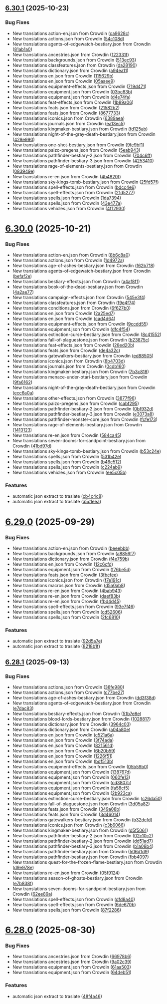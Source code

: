 ## [6.30.1](https://github.com/allnnde/pf2e-esp-translation/compare/v6.30.0...v6.30.1) (2025-10-23)


### Bug Fixes

* New translations action-en.json from Crowdin ([ca9628c](https://github.com/allnnde/pf2e-esp-translation/commit/ca9628cd4470dbe6ccf0adb2429866b5626ae8f2))
* New translations actions.json from Crowdin ([54c108d](https://github.com/allnnde/pf2e-esp-translation/commit/54c108d53fec4575f0a850bc26d7659edf42e0b0))
* New translations agents-of-edgewatch-bestiary.json from Crowdin ([81ab1a0](https://github.com/allnnde/pf2e-esp-translation/commit/81ab1a0344cb0c248ec2bc559712ff8eeda4fdee))
* New translations ancestries.json from Crowdin ([122331f](https://github.com/allnnde/pf2e-esp-translation/commit/122331fcad7da3f628bc9a5e228c9fa1fa06a9ca))
* New translations backgrounds.json from Crowdin ([513ec93](https://github.com/allnnde/pf2e-esp-translation/commit/513ec9332f6fee8621a1fedf94eb5ba912dec628))
* New translations classfeatures.json from Crowdin ([da28190](https://github.com/allnnde/pf2e-esp-translation/commit/da2819086d4ff0674e01df6bea05be71814a0534))
* New translations dictionary.json from Crowdin ([a94ea11](https://github.com/allnnde/pf2e-esp-translation/commit/a94ea11f488fee7a533e6179c1446e37feb99d93))
* New translations en.json from Crowdin ([115629b](https://github.com/allnnde/pf2e-esp-translation/commit/115629b865292901630aaac4dc86ff2a910351e5))
* New translations en.json from Crowdin ([05aaee9](https://github.com/allnnde/pf2e-esp-translation/commit/05aaee9823db1c835d86e5c707a4b3a2602688a0))
* New translations equipment-effects.json from Crowdin ([719d471](https://github.com/allnnde/pf2e-esp-translation/commit/719d471fcdf33875062168aac3bfa915d8d0a108))
* New translations equipment.json from Crowdin ([03bc83b](https://github.com/allnnde/pf2e-esp-translation/commit/03bc83b0623cfa12f1c57544e1f1662328d6335e))
* New translations equipment.json from Crowdin ([d4e74fa](https://github.com/allnnde/pf2e-esp-translation/commit/d4e74fad6fe49499980546269a495b64700481ae))
* New translations feat-effects.json from Crowdin ([1b89a06](https://github.com/allnnde/pf2e-esp-translation/commit/1b89a064293fe3f92a152d47a3aa7bcaf42fbae7))
* New translations feats.json from Crowdin ([21582b2](https://github.com/allnnde/pf2e-esp-translation/commit/21582b25ee2a807d22e7fccdab028272090f09b7))
* New translations feats.json from Crowdin ([8677733](https://github.com/allnnde/pf2e-esp-translation/commit/8677733674a90704eb9d6b081b1b122651d500ff))
* New translations iconics.json from Crowdin ([6389aea](https://github.com/allnnde/pf2e-esp-translation/commit/6389aea3f337cbdabefd18a73d6b86f8b197e59e))
* New translations journals.json from Crowdin ([ea13ec5](https://github.com/allnnde/pf2e-esp-translation/commit/ea13ec5dca65fadb760da69d54716823016be77f))
* New translations kingmaker-bestiary.json from Crowdin ([fd125ab](https://github.com/allnnde/pf2e-esp-translation/commit/fd125ab3e8660db81fa39ebcdff1097c56a9d144))
* New translations night-of-the-gray-death-bestiary.json from Crowdin ([428e990](https://github.com/allnnde/pf2e-esp-translation/commit/428e99009956b40782619badefc105c065403c60))
* New translations one-shot-bestiary.json from Crowdin ([9fe9bf1](https://github.com/allnnde/pf2e-esp-translation/commit/9fe9bf1e5a7c455eb806cf4a5b895f5d5d2355e2))
* New translations paizo-pregens.json from Crowdin ([5eab943](https://github.com/allnnde/pf2e-esp-translation/commit/5eab9435695344602faf0f29a11404895dc51494))
* New translations pathfinder-bestiary-2.json from Crowdin ([704c6ff](https://github.com/allnnde/pf2e-esp-translation/commit/704c6ff8dedc9d2426119cf45f6070c9daaffa80))
* New translations pathfinder-bestiary-3.json from Crowdin ([4253410](https://github.com/allnnde/pf2e-esp-translation/commit/425341014c8a1057693e731c0cee075efc3d51ef))
* New translations rage-of-elements-bestiary.json from Crowdin ([083949e](https://github.com/allnnde/pf2e-esp-translation/commit/083949eff237d69a8c92b88af2955193372e3f95))
* New translations re-en.json from Crowdin ([4b4820f](https://github.com/allnnde/pf2e-esp-translation/commit/4b4820f4e530076e8b82a615708351300d62bb74))
* New translations sky-kings-tomb-bestiary.json from Crowdin ([25fd57f](https://github.com/allnnde/pf2e-esp-translation/commit/25fd57f93679c7c9329549c46216c94d236da46d))
* New translations spell-effects.json from Crowdin ([bdcc4e6](https://github.com/allnnde/pf2e-esp-translation/commit/bdcc4e60a828be73e05b87b3cfd99abcfec3dbc1))
* New translations spell-effects.json from Crowdin ([21d5277](https://github.com/allnnde/pf2e-esp-translation/commit/21d5277abdf6991d0a90bd1eeb729e7fbdf80d52))
* New translations spells.json from Crowdin ([1da7394](https://github.com/allnnde/pf2e-esp-translation/commit/1da7394604caed5fc66465cae3dd80eacffec197))
* New translations spells.json from Crowdin ([43e477a](https://github.com/allnnde/pf2e-esp-translation/commit/43e477a52aad37a56ad2619f1bebd11b02403086))
* New translations vehicles.json from Crowdin ([4f12930](https://github.com/allnnde/pf2e-esp-translation/commit/4f12930408b122dd51d83026c4488eeb49993638))



# [6.30.0](https://github.com/allnnde/pf2e-esp-translation/compare/v6.29.0...v6.30.0) (2025-10-21)


### Bug Fixes

* New translations action-en.json from Crowdin ([8b6c8a0](https://github.com/allnnde/pf2e-esp-translation/commit/8b6c8a07e32208f861e3899d9e2806c4e329ae9d))
* New translations actions.json from Crowdin ([1d4972a](https://github.com/allnnde/pf2e-esp-translation/commit/1d4972aa987880f59768d7aacd4c9e24506e3ac8))
* New translations age-of-ashes-bestiary.json from Crowdin ([f62b718](https://github.com/allnnde/pf2e-esp-translation/commit/f62b718d92747196b356d5d72dba8e3b9275b7ac))
* New translations agents-of-edgewatch-bestiary.json from Crowdin ([befaf2e](https://github.com/allnnde/pf2e-esp-translation/commit/befaf2e062a9b3ec3fa3c05b8196d9bdacd93b25))
* New translations bestiary-effects.json from Crowdin ([a4af8f1](https://github.com/allnnde/pf2e-esp-translation/commit/a4af8f1529f723e97b42ff3c6df124d38c01ba68))
* New translations book-of-the-dead-bestiary.json from Crowdin ([4a2ae77](https://github.com/allnnde/pf2e-esp-translation/commit/4a2ae773ee7737c231b0c6840a7b3f5a5eba1b9b))
* New translations campaign-effects.json from Crowdin ([545e3f4](https://github.com/allnnde/pf2e-esp-translation/commit/545e3f4ec32cc76aa9198ca9b837ddad07de18d1))
* New translations classfeatures.json from Crowdin ([f9e4f74](https://github.com/allnnde/pf2e-esp-translation/commit/f9e4f746af0baccafd166db2609f6bd92038072a))
* New translations conditions.json from Crowdin ([6f627b0](https://github.com/allnnde/pf2e-esp-translation/commit/6f627b06ad2cefe77d4e0966b5b27930f89703b7))
* New translations en.json from Crowdin ([2a25ed7](https://github.com/allnnde/pf2e-esp-translation/commit/2a25ed72e155feed40865cc0a9903cac8c48e2de))
* New translations en.json from Crowdin ([cad4d64](https://github.com/allnnde/pf2e-esp-translation/commit/cad4d64a73cb7a6c49ebc698a797cc86e5a94c46))
* New translations equipment-effects.json from Crowdin ([9ccdd55](https://github.com/allnnde/pf2e-esp-translation/commit/9ccdd554b5eb3b7f0d6b618d94c84bdcd15054bf))
* New translations equipment.json from Crowdin ([dfc4f54](https://github.com/allnnde/pf2e-esp-translation/commit/dfc4f5484cd784d69135acf0e84a34a419736b1e))
* New translations extinction-curse-bestiary.json from Crowdin ([8c41552](https://github.com/allnnde/pf2e-esp-translation/commit/8c41552c5f6e76c4fc7084b0b12b048b3f11b003))
* New translations fall-of-plaguestone.json from Crowdin ([b23875c](https://github.com/allnnde/pf2e-esp-translation/commit/b23875c03ae94803b21440aedfaac7900615aba8))
* New translations feat-effects.json from Crowdin ([28ed20b](https://github.com/allnnde/pf2e-esp-translation/commit/28ed20b9bc5198a2d45ae96666982c0c5be4623b))
* New translations feats.json from Crowdin ([de4a32c](https://github.com/allnnde/pf2e-esp-translation/commit/de4a32c538ac6023dd6ab9135f59539bd5db92e6))
* New translations gatewalkers-bestiary.json from Crowdin ([ed88505](https://github.com/allnnde/pf2e-esp-translation/commit/ed88505b1fa21ab2172b48ec9e43cde5f5face00))
* New translations iconics.json from Crowdin ([8b4703d](https://github.com/allnnde/pf2e-esp-translation/commit/8b4703d966afe75c15105b9b8e59af4b24b50207))
* New translations journals.json from Crowdin ([0cdb160](https://github.com/allnnde/pf2e-esp-translation/commit/0cdb1604fea1f5d8ffbcbeee58e6d041ae7e914b))
* New translations kingmaker-bestiary.json from Crowdin ([7b3c818](https://github.com/allnnde/pf2e-esp-translation/commit/7b3c818de99da4c06910e774e119c16bf0ca62b1))
* New translations menace-under-otari-bestiary.json from Crowdin ([9fa6162](https://github.com/allnnde/pf2e-esp-translation/commit/9fa616277fa7807240229d6b3fc2c5d00ae3de9b))
* New translations night-of-the-gray-death-bestiary.json from Crowdin ([ecc6a0a](https://github.com/allnnde/pf2e-esp-translation/commit/ecc6a0a9f9da419429505071ec29efb049ae0b12))
* New translations other-effects.json from Crowdin ([3877f96](https://github.com/allnnde/pf2e-esp-translation/commit/3877f96932d176a29b46fcc28e4b4ecd319b92e2))
* New translations paizo-pregens.json from Crowdin ([cabf295](https://github.com/allnnde/pf2e-esp-translation/commit/cabf2955fa9ea319e1f2d80ce0bf87c0b5624a6b))
* New translations pathfinder-bestiary-2.json from Crowdin ([0bf932d](https://github.com/allnnde/pf2e-esp-translation/commit/0bf932d8228b1efd7502fb7156352f1f87fbf4ed))
* New translations pathfinder-bestiary-3.json from Crowdin ([e3073a8](https://github.com/allnnde/pf2e-esp-translation/commit/e3073a8fcb9b0e0c0842481d21eb6a77b2bf95cc))
* New translations pathfinder-monster-core.json from Crowdin ([fcfe173](https://github.com/allnnde/pf2e-esp-translation/commit/fcfe17309664d4e5e0a02ed9c048d0e0c1e74549))
* New translations rage-of-elements-bestiary.json from Crowdin ([1413123](https://github.com/allnnde/pf2e-esp-translation/commit/14131237e49bdc65feb0c86bbaa77f38afc835d1))
* New translations re-en.json from Crowdin ([584ca45](https://github.com/allnnde/pf2e-esp-translation/commit/584ca455dbada67e4adfa5171ea6f22dbb571f7e))
* New translations seven-dooms-for-sandpoint-bestiary.json from Crowdin ([41bd97d](https://github.com/allnnde/pf2e-esp-translation/commit/41bd97d1ac422364831b5e0c9b65529d8aedb9fb))
* New translations sky-kings-tomb-bestiary.json from Crowdin ([b53c24e](https://github.com/allnnde/pf2e-esp-translation/commit/b53c24e41966e0ee30cdb956b2a8d78c1540b300))
* New translations spells.json from Crowdin ([531b42e](https://github.com/allnnde/pf2e-esp-translation/commit/531b42e49d74e052b738e3ac81e8fea63745dbbb))
* New translations spells.json from Crowdin ([b46c512](https://github.com/allnnde/pf2e-esp-translation/commit/b46c512bde6ab1ca888507dca2b7c1c90baca70d))
* New translations spells.json from Crowdin ([c224ab9](https://github.com/allnnde/pf2e-esp-translation/commit/c224ab9c3ef34a2adf9c1e8ec4dadb1fa969429c))
* New translations vehicles.json from Crowdin ([ee5c05b](https://github.com/allnnde/pf2e-esp-translation/commit/ee5c05b147f6806a2efafcd91acf8d651523fb49))


### Features

* automatic json extract to traslate ([cb4c4c8](https://github.com/allnnde/pf2e-esp-translation/commit/cb4c4c83e893a7bfa73c2c92810d7efd178b118a))
* automatic json extract to traslate ([a5c1eea](https://github.com/allnnde/pf2e-esp-translation/commit/a5c1eea8121e60562b8c774585921fb382e76399))



# [6.29.0](https://github.com/allnnde/pf2e-esp-translation/compare/v6.28.1...v6.29.0) (2025-09-29)


### Bug Fixes

* New translations action-en.json from Crowdin ([beeebbb](https://github.com/allnnde/pf2e-esp-translation/commit/beeebbb969fae0b7f1edaea4a1ed34b1c9859322))
* New translations backgrounds.json from Crowdin ([a8856f7](https://github.com/allnnde/pf2e-esp-translation/commit/a8856f78e04a3d384af950dccbc079a0412b93fc))
* New translations dictionary.json from Crowdin ([f4e759b](https://github.com/allnnde/pf2e-esp-translation/commit/f4e759bda337f630cb806099bfe51ecef8be2db2))
* New translations en.json from Crowdin ([12c6cfd](https://github.com/allnnde/pf2e-esp-translation/commit/12c6cfd22945c20e4a19084d41e0f1eb1550908e))
* New translations equipment.json from Crowdin ([f76be5d](https://github.com/allnnde/pf2e-esp-translation/commit/f76be5de0ba7df18a578db3f5dde93843dc4f4b4))
* New translations feats.json from Crowdin ([3fbcfee](https://github.com/allnnde/pf2e-esp-translation/commit/3fbcfeec22d1eee30b128c469d1329a8b4102aed))
* New translations iconics.json from Crowdin ([f7e191c](https://github.com/allnnde/pf2e-esp-translation/commit/f7e191cc30a8e89c12bc4bb71843a724a7197152))
* New translations macros.json from Crowdin ([d5a0ab8](https://github.com/allnnde/pf2e-esp-translation/commit/d5a0ab8fd2eeeca4e40bb082d3dddcb16adcb224))
* New translations re-en.json from Crowdin ([4bab943](https://github.com/allnnde/pf2e-esp-translation/commit/4bab943335e8c2cd6c611d2636e0b9eeb961d766))
* New translations re-en.json from Crowdin ([daef83b](https://github.com/allnnde/pf2e-esp-translation/commit/daef83b4bc4b018333494e5fc8de885a25934d16))
* New translations re-en.json from Crowdin ([fbd4d45](https://github.com/allnnde/pf2e-esp-translation/commit/fbd4d45427ac2e6df3354eba10c7e3b1cc91ded0))
* New translations spell-effects.json from Crowdin ([93e7f46](https://github.com/allnnde/pf2e-esp-translation/commit/93e7f4642ddb62d0a7b0aca95631e294717c80c7))
* New translations spells.json from Crowdin ([cd52606](https://github.com/allnnde/pf2e-esp-translation/commit/cd52606627ea409ac07cc926ac86c481464820b4))
* New translations spells.json from Crowdin ([2fc6810](https://github.com/allnnde/pf2e-esp-translation/commit/2fc68101732bc2ea1dd17a6895cffe4a937b4047))


### Features

* automatic json extract to traslate ([92d5a7e](https://github.com/allnnde/pf2e-esp-translation/commit/92d5a7e48331e8ee0dc3b61007a7f8c5b412a474))
* automatic json extract to traslate ([8218b1f](https://github.com/allnnde/pf2e-esp-translation/commit/8218b1fe168423f37319a67763e85b5d781036f2))



## [6.28.1](https://github.com/allnnde/pf2e-esp-translation/compare/v6.28.0...v6.28.1) (2025-09-13)


### Bug Fixes

* New translations actions.json from Crowdin ([38fe980](https://github.com/allnnde/pf2e-esp-translation/commit/38fe980b85bef7c096c392c07a4ade08815b2d50))
* New translations actions.json from Crowdin ([c77be27](https://github.com/allnnde/pf2e-esp-translation/commit/c77be2717006737e9f262569686b582b43422cf9))
* New translations age-of-ashes-bestiary.json from Crowdin ([dd3f38d](https://github.com/allnnde/pf2e-esp-translation/commit/dd3f38d905795519361d10d5c8f1439413648692))
* New translations agents-of-edgewatch-bestiary.json from Crowdin ([e7dac83](https://github.com/allnnde/pf2e-esp-translation/commit/e7dac83f0faadfadadd3185f81c169285aaa97ca))
* New translations bestiary-effects.json from Crowdin ([51b7e8e](https://github.com/allnnde/pf2e-esp-translation/commit/51b7e8e7426a504da2ec531dc272ee0351978216))
* New translations blood-lords-bestiary.json from Crowdin ([1028817](https://github.com/allnnde/pf2e-esp-translation/commit/1028817974430aef087118b2b451eb7201d7bccd))
* New translations dictionary.json from Crowdin ([3964c03](https://github.com/allnnde/pf2e-esp-translation/commit/3964c035c68b1bff558e79f6d26702bbd0c2d633))
* New translations dictionary.json from Crowdin ([a04a80e](https://github.com/allnnde/pf2e-esp-translation/commit/a04a80e55312e4493e6dd63e8911e10d079c4b12))
* New translations en.json from Crowdin ([c521a6a](https://github.com/allnnde/pf2e-esp-translation/commit/c521a6a8f694c4eabaa109c10b22d50c20387fdf))
* New translations en.json from Crowdin ([3f74ada](https://github.com/allnnde/pf2e-esp-translation/commit/3f74ada814782ffd0b79c37f07fc5f8a27970a32))
* New translations en.json from Crowdin ([821561d](https://github.com/allnnde/pf2e-esp-translation/commit/821561d3580fd2e6ee6185fb5225353d292cbbcf))
* New translations en.json from Crowdin ([6b20b59](https://github.com/allnnde/pf2e-esp-translation/commit/6b20b59f596c7c1ebff8492a6d282ef7c61f5e18))
* New translations en.json from Crowdin ([1226f51](https://github.com/allnnde/pf2e-esp-translation/commit/1226f5128f8501c1bc04cfe72ca7096741e8ffb7))
* New translations en.json from Crowdin ([bdf513b](https://github.com/allnnde/pf2e-esp-translation/commit/bdf513b97218b6c1ccbb1bc35b4e3f9a6788a3c8))
* New translations equipment-effects.json from Crowdin ([05b59b0](https://github.com/allnnde/pf2e-esp-translation/commit/05b59b04549bc971fb397b54c91a7bff883f0ba8))
* New translations equipment.json from Crowdin ([138767d](https://github.com/allnnde/pf2e-esp-translation/commit/138767d401a516bbe5cf11de773f1e9e8a9b91a5))
* New translations equipment.json from Crowdin ([060fe13](https://github.com/allnnde/pf2e-esp-translation/commit/060fe13284490e66ac3e877fedfd023a8484cef4))
* New translations equipment.json from Crowdin ([cd3807c](https://github.com/allnnde/pf2e-esp-translation/commit/cd3807c88111c3c9056a81569acc94aca9ebb710))
* New translations equipment.json from Crowdin ([fa58cf5](https://github.com/allnnde/pf2e-esp-translation/commit/fa58cf5622639b5fbba0743781b211f114ae1af6))
* New translations equipment.json from Crowdin ([2b923ca](https://github.com/allnnde/pf2e-esp-translation/commit/2b923ca85ab044aa8393a32ce9d7fa04f0aa797e))
* New translations extinction-curse-bestiary.json from Crowdin ([c26da50](https://github.com/allnnde/pf2e-esp-translation/commit/c26da50815010c35e2f18be55cbf55a6208a7138))
* New translations fall-of-plaguestone.json from Crowdin ([3d05a82](https://github.com/allnnde/pf2e-esp-translation/commit/3d05a8299d7963db3aa5c7876ea4c5620666df2f))
* New translations feats.json from Crowdin ([349a08b](https://github.com/allnnde/pf2e-esp-translation/commit/349a08beffe727d91291e4509c25146434bc5e64))
* New translations feats.json from Crowdin ([3d46014](https://github.com/allnnde/pf2e-esp-translation/commit/3d460148301f801a9decd6f6ef954b537672232f))
* New translations gatewalkers-bestiary.json from Crowdin ([b32dcfd](https://github.com/allnnde/pf2e-esp-translation/commit/b32dcfdc8424546c8d4c8efa10b2f391fddd0d4b))
* New translations iconics.json from Crowdin ([c3b6066](https://github.com/allnnde/pf2e-esp-translation/commit/c3b6066a87fe9d205327ba1ccac34a317f28e03b))
* New translations kingmaker-bestiary.json from Crowdin ([d5f5061](https://github.com/allnnde/pf2e-esp-translation/commit/d5f5061ef42c3d3253194ac700ebf66a9105eaf4))
* New translations pathfinder-bestiary-2.json from Crowdin ([02c10c2](https://github.com/allnnde/pf2e-esp-translation/commit/02c10c281b24ec46f64aa1e27f857c593f006489))
* New translations pathfinder-bestiary-2.json from Crowdin ([dd51ad7](https://github.com/allnnde/pf2e-esp-translation/commit/dd51ad7deb7a9460ccb4e54713a612a53eb94a09))
* New translations pathfinder-bestiary-3.json from Crowdin ([b1a08b4](https://github.com/allnnde/pf2e-esp-translation/commit/b1a08b467c2d39d0d84df9b57645441d482c85eb))
* New translations pathfinder-bestiary.json from Crowdin ([506d1d9](https://github.com/allnnde/pf2e-esp-translation/commit/506d1d9d3effe5b437fec15d4f2b62f443a07148))
* New translations pathfinder-bestiary.json from Crowdin ([fbb4097](https://github.com/allnnde/pf2e-esp-translation/commit/fbb4097379f67aa3da52d72c5be059396b83408b))
* New translations quest-for-the-frozen-flame-bestiary.json from Crowdin ([d9e978e](https://github.com/allnnde/pf2e-esp-translation/commit/d9e978ee6eebe29c3d8473ea4ad0247c02279eb4))
* New translations re-en.json from Crowdin ([05f9124](https://github.com/allnnde/pf2e-esp-translation/commit/05f9124766ee40c8d93d241d5403679b4ba513e2))
* New translations season-of-ghosts-bestiary.json from Crowdin ([e7b838f](https://github.com/allnnde/pf2e-esp-translation/commit/e7b838f95aff922a90edfbc0511971379f9cc70d))
* New translations seven-dooms-for-sandpoint-bestiary.json from Crowdin ([62ee89a](https://github.com/allnnde/pf2e-esp-translation/commit/62ee89a387f5c9692682011afdfed4d0129e49e4))
* New translations spell-effects.json from Crowdin ([dfd8a40](https://github.com/allnnde/pf2e-esp-translation/commit/dfd8a4039891df69078de11a492559be0ab38970))
* New translations spell-effects.json from Crowdin ([6de670b](https://github.com/allnnde/pf2e-esp-translation/commit/6de670b5dd1d27f83fad2933792b52c77dd9f6fc))
* New translations spells.json from Crowdin ([87f2286](https://github.com/allnnde/pf2e-esp-translation/commit/87f2286e2c6acd4e6fd3630e7f7c90735c9262ac))



# [6.28.0](https://github.com/allnnde/pf2e-esp-translation/compare/v6.27.1...v6.28.0) (2025-08-30)


### Bug Fixes

* New translations ancestries.json from Crowdin ([66978b6](https://github.com/allnnde/pf2e-esp-translation/commit/66978b65264aadd6d7be10ae990597b57d32c16d))
* New translations ancestries.json from Crowdin ([9a02c39](https://github.com/allnnde/pf2e-esp-translation/commit/9a02c398b97929b0171750cb82a4177c89d8a3d9))
* New translations equipment.json from Crowdin ([61aa503](https://github.com/allnnde/pf2e-esp-translation/commit/61aa503616fcecdac391eb703a7e46e10d62e54c))
* New translations equipment.json from Crowdin ([64deb51](https://github.com/allnnde/pf2e-esp-translation/commit/64deb51196b9c15cc8a0b1c8b392b187e77cc3d5))


### Features

* automatic json extract to traslate ([48f4a46](https://github.com/allnnde/pf2e-esp-translation/commit/48f4a46336ba0cc100e94d21fe2b67b2f0f83953))




